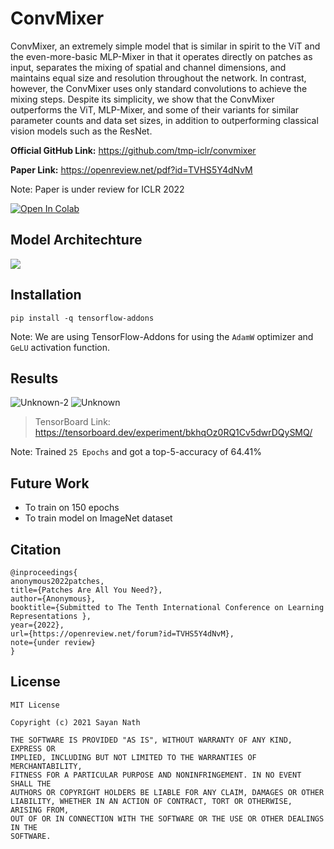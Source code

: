 # ConvMixer

ConvMixer, an extremely simple model that is similar in spirit to the ViT and the even-more-basic MLP-Mixer in that it operates directly on patches as input, separates the mixing of spatial and channel dimensions, and maintains equal size and resolution throughout the network. In contrast, however, the ConvMixer uses only standard convolutions to achieve the mixing steps. Despite its simplicity, we show that the ConvMixer outperforms the ViT, MLP-Mixer, and some of their variants for similar parameter counts and data set sizes, in addition to outperforming classical vision models such as the ResNet.

**Official GitHub Link:** https://github.com/tmp-iclr/convmixer

**Paper Link:** https://openreview.net/pdf?id=TVHS5Y4dNvM <br>

Note: Paper is under review for ICLR 2022


<a href="https://colab.research.google.com/drive/1m-faU1DmBZlqkVY_tcYnOcepGlOyJ5K9?usp=sharing" target="_parent"><img src="https://colab.research.google.com/assets/colab-badge.svg" alt="Open In Colab"/></a>

## Model Architechture

![](https://i.imgur.com/Yd7gpMP.png) 

## Installation

```
pip install -q tensorflow-addons
```

Note: We are using TensorFlow-Addons for using the `AdamW` optimizer and `GeLU` activation function.

## Results

![Unknown-2](https://user-images.githubusercontent.com/41967348/137559060-96c6c84a-7055-4f3d-ade1-415e5a756880.png) ![Unknown](https://user-images.githubusercontent.com/41967348/137559078-0f095bd4-e119-457c-ac79-7caa5e9a076e.png)

> TensorBoard Link: https://tensorboard.dev/experiment/bkhqOz0RQ1Cv5dwrDQySMQ/

Note: Trained `25 Epochs` and got a top-5-accuracy of 64.41%

## Future Work

* To train on 150 epochs
* To train model on ImageNet dataset

## Citation
```
@inproceedings{
anonymous2022patches,
title={Patches Are All You Need?},
author={Anonymous},
booktitle={Submitted to The Tenth International Conference on Learning Representations },
year={2022},
url={https://openreview.net/forum?id=TVHS5Y4dNvM},
note={under review}
}
```

## License
```
MIT License

Copyright (c) 2021 Sayan Nath

THE SOFTWARE IS PROVIDED "AS IS", WITHOUT WARRANTY OF ANY KIND, EXPRESS OR
IMPLIED, INCLUDING BUT NOT LIMITED TO THE WARRANTIES OF MERCHANTABILITY,
FITNESS FOR A PARTICULAR PURPOSE AND NONINFRINGEMENT. IN NO EVENT SHALL THE
AUTHORS OR COPYRIGHT HOLDERS BE LIABLE FOR ANY CLAIM, DAMAGES OR OTHER
LIABILITY, WHETHER IN AN ACTION OF CONTRACT, TORT OR OTHERWISE, ARISING FROM,
OUT OF OR IN CONNECTION WITH THE SOFTWARE OR THE USE OR OTHER DEALINGS IN THE
SOFTWARE.
```
